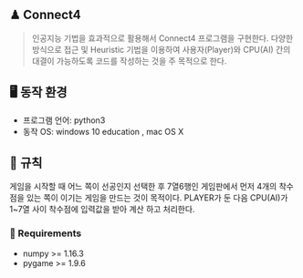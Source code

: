 ## ♟ Connect4
> 인공지능 기법을 효과적으로 활용해서 Connect4 프로그램을 구현한다. 다양한 방식으로 접근 및 Heuristic 기법을 이용하여 사용자(Player)와 CPU(AI) 간의 대결이 가능하도록 코드를 작성하는 것을 주 목적으로 한다. 

## 🖥 동작 환경
* 프로그램 언어: python3
* 동작 OS: windows 10 education , mac OS X 

## 📝 규칙
게임을 시작할 때 어느 쪽이 선공인지 선택한 후 7열6행인 게임판에서 먼저 4개의 착수 점을 있는 쪽이 이기는 게임을 
만드는 것이 목적이다. PLAYER가 둔 다음 CPU(AI)가 1~7열 사이 착수점에 입력값을 받아 계산 하고 처리한다.

### 💾 Requirements
* numpy >= 1.16.3
* pygame >= 1.9.6
